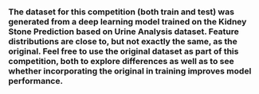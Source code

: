 ### The dataset for this competition (both train and test) was generated from a deep learning model trained on the Kidney Stone Prediction based on Urine Analysis dataset. Feature distributions are close to, but not exactly the same, as the original. Feel free to use the original dataset as part of this competition, both to explore differences as well as to see whether incorporating the original in training improves model performance.
